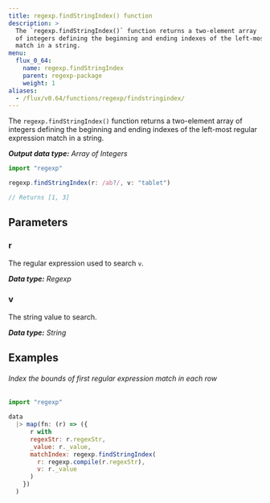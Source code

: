```yaml
---
title: regexp.findStringIndex() function
description: >
  The `regexp.findStringIndex()` function returns a two-element array
  of integers defining the beginning and ending indexes of the left-most regular expression
  match in a string.
menu:
  flux_0_64:
    name: regexp.findStringIndex
    parent: regexp-package
    weight: 1
aliases:
  - /flux/v0.64/functions/regexp/findstringindex/
---
```


The `regexp.findStringIndex()` function returns a two-element array of integers defining
the beginning and ending indexes of the left-most regular expression match in a string.

_**Output data type:** Array of Integers_

```js
import "regexp"

regexp.findStringIndex(r: /ab?/, v: "tablet")

// Returns [1, 3]
```

## Parameters

### r
The regular expression used to search `v`.

_**Data type:** Regexp_

### v
The string value to search.

_**Data type:** String_

## Examples

###### Index the bounds of first regular expression match in each row
```js
import "regexp"

data
  |> map(fn: (r) => ({
      r with
      regexStr: r.regexStr,
      _value: r._value,
      matchIndex: regexp.findStringIndex(
        r: regexp.compile(r.regexStr),
        v: r._value
      )
    })
  )
```
